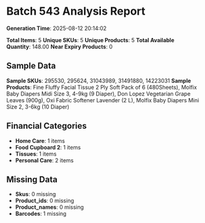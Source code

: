 # Batch 543 Analysis Report

**Generation Time**: 2025-08-12 20:14:02

**Total Items**: 5
**Unique SKUs**: 5
**Unique Products**: 5
**Total Available Quantity**: 148.00
**Near Expiry Products**: 0

## Sample Data
**Sample SKUs**: 295530, 295624, 31043989, 31491880, 14223031
**Sample Products**: Fine Fluffy Facial Tissue 2 Ply Soft Pack of 6 (480Sheets), Molfix Baby Diapers Midi Size 3, 4-9kg (9 Diaper), Don Lopez Vegetarian Grape Leaves (900g), Oxi Fabric Softener Lavender (2 L), Molfix Baby Diapers Mini Size 2, 3-6kg (10 Diaper)

## Financial Categories
- **Home Care**: 1 items
- **Food Cupboard 2**: 1 items
- **Tissues**: 1 items
- **Personal Care**: 2 items

## Missing Data
- **Skus**: 0 missing
- **Product_ids**: 0 missing
- **Product_names**: 0 missing
- **Barcodes**: 1 missing
